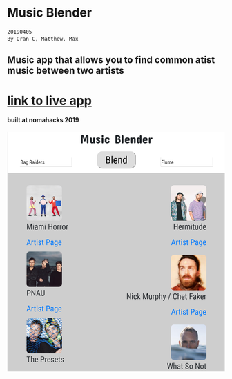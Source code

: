 # Music Blender
```
20190405
By Oran C, Matthew, Max
```
## Music app that allows you to find common atist music between two artists

# [link to live app](https://music-blender.surge.sh/)

#### built at nomahacks 2019
![](screenshot_v1.png)
